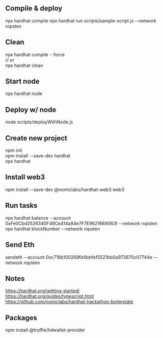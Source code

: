 ## Compile & deploy 
npx hardhat compile
npx hardhat run scripts/sample-script.js --network ropsten

## Clean
npx hardhat compile --force  
// or  
npx hardhat clean  

## Start node
npx hardhat node  

## Deploy w/ node
node scripts/deployWithNode.js  

## Create new project
npm init  
npm install --save-dev hardhat  
npx hardhat  

## Install web3
npm install --save-dev @nomiclabs/hardhat-web3 web3  

## Run tasks
npx hardhat balance --account 0xFe0Cbd2526340F49Ce414a84e7F7E9621669063f --network ropsten  
npx hardhat blockNumber --network ropsten  

## Send Eth 
sendeth --account 0xc718b100269fd4bbfef5521bb0a973870c07744e --network ropsten  

## Notes
https://hardhat.org/getting-started/
https://hardhat.org/guides/typescript.html
https://github.com/nomiclabs/hardhat-hackathon-boilerplate

## Packages  
npm install @truffle/hdwallet-provider  

